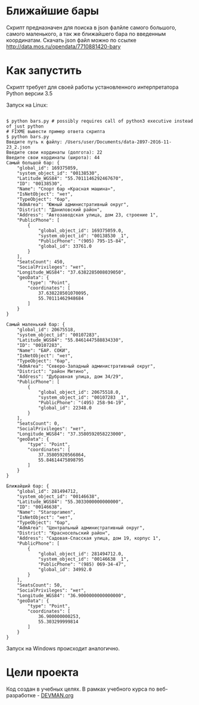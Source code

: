 # Ближайшие бары
Скрипт предназначен для поиска в json фалйле самого большого, самого маленького, а так же ближайшего бара по введенным координатам.
Скачать json файл можно по ссылке http://data.mos.ru/opendata/7710881420-bary

# Как запустить

Скрипт требует для своей работы установленного интерпретатора Python версии 3.5

Запуск на Linux:

```#!bash

$ python bars.py # possibly requires call of python3 executive instead of just python
# FIXME вывести пример ответа скрипта
$ python bars.py
Введите путь к файлу: /Users/user/Documents/data-2897-2016-11-23_2.json
Введите свои кординаты (долгота): 22
Введите свои кординаты (широта): 44
Самый большой бар: {
    "global_id": 169375059,
    "system_object_id": "00138530",
    "Latitude_WGS84": "55.7011146292467670",
    "ID": "00138530",
    "Name": "Спорт бар «Красная машина»",
    "IsNetObject": "нет",
    "TypeObject": "бар",
    "AdmArea": "Южный административный округ",
    "District": "Даниловский район",
    "Address": "Автозаводская улица, дом 23, строение 1",
    "PublicPhone": [
        {
            "global_object_id": 169375059.0,
            "system_object_id": "00138530 _1",
            "PublicPhone": "(905) 795-15-84",
            "global_id": 33761.0
        }
    ],
    "SeatsCount": 450,
    "SocialPrivileges": "нет",
    "Longitude_WGS84": "37.6382285008039050",
    "geoData": {
        "type": "Point",
        "coordinates": [
            37.638228501070095,
            55.70111462948684
        ]
    }
}

Самый маленький бар: {
    "global_id": 20675518,
    "system_object_id": "00107283",
    "Latitude_WGS84": "55.8461447588834330",
    "ID": "00107283",
    "Name": "БАР. СОКИ",
    "IsNetObject": "нет",
    "TypeObject": "бар",
    "AdmArea": "Северо-Западный административный округ",
    "District": "район Митино",
    "Address": "Дубравная улица, дом 34/29",
    "PublicPhone": [
        {
            "global_object_id": 20675518.0,
            "system_object_id": "00107283 _1",
            "PublicPhone": "(495) 258-94-19",
            "global_id": 22348.0
        }
    ],
    "SeatsCount": 0,
    "SocialPrivileges": "нет",
    "Longitude_WGS84": "37.3580592058223000",
    "geoData": {
        "type": "Point",
        "coordinates": [
            37.35805920566864,
            55.84614475898795
        ]
    }
}

Ближайший бар: {
    "global_id": 281494712,
    "system_object_id": "00146638",
    "Latitude_WGS84": "55.3033000000000000",
    "ID": "00146638",
    "Name": "Staropramen",
    "IsNetObject": "нет",
    "TypeObject": "бар",
    "AdmArea": "Центральный административный округ",
    "District": "Красносельский район",
    "Address": "Садовая-Спасская улица, дом 19, корпус 1",
    "PublicPhone": [
        {
            "global_object_id": 281494712.0,
            "system_object_id": "00146638 _1",
            "PublicPhone": "(985) 069-34-47",
            "global_id": 34992.0
        }
    ],
    "SeatsCount": 50,
    "SocialPrivileges": "нет",
    "Longitude_WGS84": "36.9000000000000000",
    "geoData": {
        "type": "Point",
        "coordinates": [
            36.900000000253,
            55.303299999814
        ]
    }
}
```

Запуск на Windows происходит аналогично.

# Цели проекта

Код создан в учебных целях. В рамках учебного курса по веб-разработке - [DEVMAN.org](https://devman.org)
